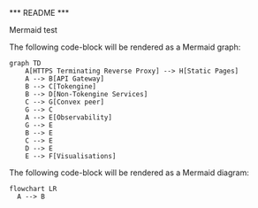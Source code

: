 *** README ***

Mermaid test

The following code-block will be rendered as a Mermaid graph:

```mermaid
graph TD
    A[HTTPS Terminating Reverse Proxy] --> H[Static Pages]
    A --> B[API Gateway]
    B --> C[Tokengine]
    B --> D[Non-Tokengine Services]
    C --> G[Convex peer]
    G --> C
    A --> E[Observability]
    G --> E
    B --> E
    C --> E
    D --> E
    E --> F[Visualisations]
```

The following code-block will be rendered as a Mermaid diagram:

```mermaid
flowchart LR
  A --> B
```



